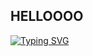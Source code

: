## HELLOOOO
[![Typing SVG](https://readme-typing-svg.demolab.com/?lines=Hmmmm;Grasssss)](https://git.io/typing-svg)
